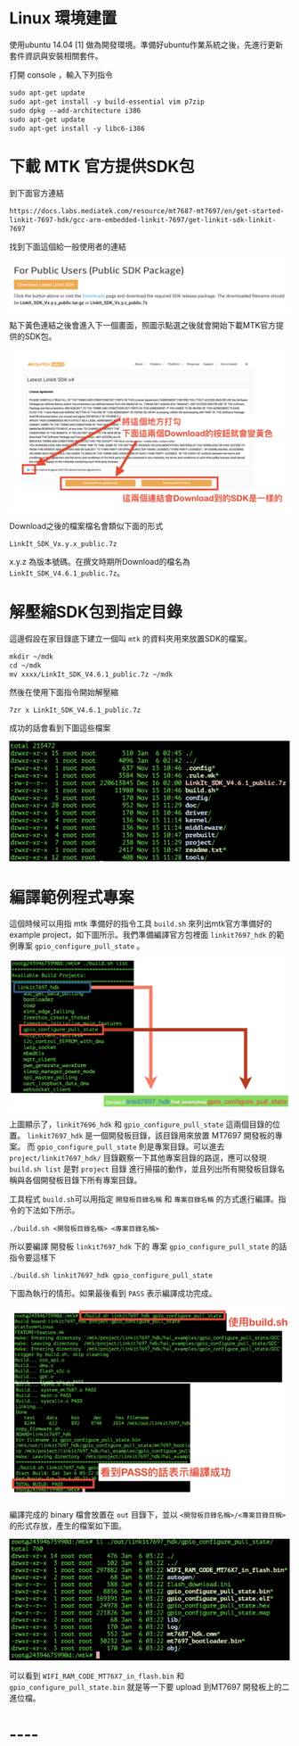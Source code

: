 # Linux 環境建置

使用ubuntu 14.04 [1] 做為開發環境。準備好ubuntu作業系統之後，先進行更新套件資訊與安裝相關套件。

打開 console ，輸入下列指令

```
sudo apt-get update
sudo apt-get install -y build-essential vim p7zip
sudo dpkg --add-architecture i386 
sudo apt-get update
sudo apt-get install -y libc6-i386
```

# 下載 MTK 官方提供SDK包

到下面官方連結

```
https://docs.labs.mediatek.com/resource/mt7687-mt7697/en/get-started-linkit-7697-hdk/gcc-arm-embedded-linkit-7697/get-linkit-sdk-linkit-7697
```
找到下面這個給一般使用者的連結

![02-01-01](imgs/ch02/01-01.png)

點下黃色連結之後會進入下一個畫面，照圖示點選之後就會開始下載MTK官方提供的SDK包。

![02-01-02](imgs/ch02/01-02.png)

Download之後的檔案檔名會類似下面的形式
```
LinkIt_SDK_Vx.y.x_public.7z
```
x.y.z 為版本號碼。在撰文時期所Download的檔名為 `LinkIt_SDK_V4.6.1_public.7z`。


# 解壓縮SDK包到指定目錄

這邊假設在家目錄底下建立一個叫 `mtk` 的資料夾用來放置SDK的檔案。

```
mkdir ~/mdk
cd ~/mdk
mv xxxx/LinkIt_SDK_V4.6.1_public.7z ~/mdk
```

然後在使用下面指令開始解壓縮

```
7zr x LinkIt_SDK_V4.6.1_public.7z
```

成功的話會看到下圖這些檔案

![02-01-03](imgs/ch02/01-03.png)

# 編譯範例程式專案

這個時候可以用指 mtk 準備好的指令工具 `build.sh` 來列出mtk官方準備好的
example project，如下圖所示。我們準備編譯官方包裡面 `linkit7697_hdk` 
的範例專案  `gpio_configure_pull_state` 。

![02-01-04](imgs/ch02/01-04.png)

上圖顯示了，`linkit7696_hdk` 和 `gpio_configure_pull_state` 這兩個目錄的位置。
`linkit7697_hdk` 是一個開發板目錄，該目錄用來放置 MT7697 開發板的專案。
而 `gpio_configure_pull_state` 則是專案目錄。可以進去 `project/linkit7697_hdk/` 
目錄觀察一下其他專案目錄的路逕，應可以發現 `build.sh list` 是對 `project` 目錄
進行掃描的動作，並且列出所有開發板目錄名稱與各個開發板目錄下所有專案目錄。

工具程式 `build.sh`可以用指定 `開發板目錄名稱` 和 `專案目錄名稱` 的方式進行編譯。指令的下法如下所示。

```
./build.sh <開發板目錄名稱> <專案目錄名稱>
```

所以要編譯 開發板 `linkit7697_hdk` 下的 專案 `gpio_configure_pull_state` 的話指令要這樣下

```
./build.sh linkit7697_hdk gpio_configure_pull_state
```

下圖為執行的情形。如果最後看到 `PASS` 表示編譯成功完成。

![02-01-05](imgs/ch02/01-05.png)

編譯完成的 binary 檔會放置在 `out` 目錄下，並以 `<開發板目錄名稱>/<專案目錄目稱>` 的形式存放，產生的檔案如下圖。

![02-01-06](imgs/ch02/01-06.png)

可以看到 `WIFI_RAM_CODE_MT76X7_in_flash.bin` 和 `gpio_configure_pull_state.bin` 就是等一下要 upload 到MT7697 開發板上的二進位檔。

# ----

